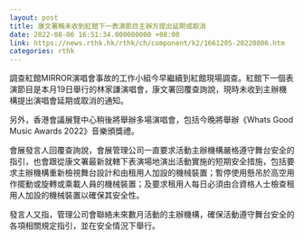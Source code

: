 ```yaml
---
layout: post
title: 康文署稱未收到紅館下一表演節目主辦方提出延期或取消
date: 2022-08-06 16:51:34.000000000 +08:00
link: https://news.rthk.hk/rthk/ch/component/k2/1661205-20220806.htm
categories: rthk
---
```


調查紅館MIRROR演唱會事故的工作小組今早繼續到紅館現場調查。紅館下一個表演節目是本月19日舉行的林家謙演唱會，康文署回覆查詢說，現時未收到主辦機構提出演唱會延期或取消的通知。

另外，香港會議展覽中心稍後將舉辦多場演唱會，包括今晚將舉辦《Whats Good Music Awards 2022》音樂頒獎禮。

會展發言人回覆查詢說，會展管理公司一直要求活動主辦機構嚴格遵守舞台安全的指引，也會跟從康文署最新就轄下表演場地演出活動實施的短期安全措施，包括要求主辦機構重新檢視舞台設計和由租用人加設的機械裝置；暫停使用懸吊於高空用作擺動或旋轉或乘載人員的機械裝置；及要求租用人每日必須由合資格人士檢查租用人加設的機械裝置以確保其安全性。

發言人又指，管理公司會聯絡未來數月活動的主辦機構，確保活動遵守舞台安全的各項相關規定指引，並在安全情況下舉行。
